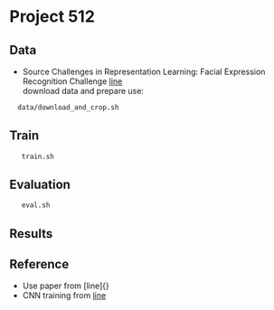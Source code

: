 # Project 512 

## Data 
 - Source Challenges in Representation Learning: Facial Expression Recognition Challenge [line](https://drive.google.com/open?id=1wWiaoJI1A-80V5Rqty5aCDjZaRCczhEN)  
 download data and prepare use:  
  ```bash
	data/download_and_crop.sh 
  ```
## Train 
 ```bash
	train.sh 
 ```

## Evaluation
 ```bash 
	eval.sh 
 ```	

## Results
  
## Reference 
 - Use paper from [line]{}
 - CNN training from [line](https://www.tensorflow.org/tutorials/estimators/cnn)


